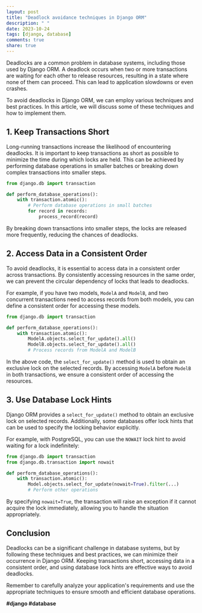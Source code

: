 ```yaml
---
layout: post
title: "Deadlock avoidance techniques in Django ORM"
description: " "
date: 2023-10-24
tags: [django, database]
comments: true
share: true
---
```


Deadlocks are a common problem in database systems, including those used by Django ORM. A deadlock occurs when two or more transactions are waiting for each other to release resources, resulting in a state where none of them can proceed. This can lead to application slowdowns or even crashes.

To avoid deadlocks in Django ORM, we can employ various techniques and best practices. In this article, we will discuss some of these techniques and how to implement them.

## 1. Keep Transactions Short

Long-running transactions increase the likelihood of encountering deadlocks. It is important to keep transactions as short as possible to minimize the time during which locks are held. This can be achieved by performing database operations in smaller batches or breaking down complex transactions into smaller steps.

```python
from django.db import transaction

def perform_database_operations():
    with transaction.atomic():
        # Perform database operations in small batches
        for record in records:
            process_record(record)
```

By breaking down transactions into smaller steps, the locks are released more frequently, reducing the chances of deadlocks.

## 2. Access Data in a Consistent Order

To avoid deadlocks, it is essential to access data in a consistent order across transactions. By consistently accessing resources in the same order, we can prevent the circular dependency of locks that leads to deadlocks.

For example, if you have two models, `ModelA` and `ModelB`, and two concurrent transactions need to access records from both models, you can define a consistent order for accessing these models.

```python
from django.db import transaction

def perform_database_operations():
    with transaction.atomic():
        ModelA.objects.select_for_update().all()
        ModelB.objects.select_for_update().all()
        # Process records from ModelA and ModelB
```

In the above code, the `select_for_update()` method is used to obtain an exclusive lock on the selected records. By accessing `ModelA` before `ModelB` in both transactions, we ensure a consistent order of accessing the resources.

## 3. Use Database Lock Hints

Django ORM provides a `select_for_update()` method to obtain an exclusive lock on selected records. Additionally, some databases offer lock hints that can be used to specify the locking behavior explicitly.

For example, with PostgreSQL, you can use the `NOWAIT` lock hint to avoid waiting for a lock indefinitely:

```python
from django.db import transaction
from django.db.transaction import nowait

def perform_database_operations():
    with transaction.atomic():
        Model.objects.select_for_update(nowait=True).filter(...)
        # Perform other operations
```

By specifying `nowait=True`, the transaction will raise an exception if it cannot acquire the lock immediately, allowing you to handle the situation appropriately.

## Conclusion

Deadlocks can be a significant challenge in database systems, but by following these techniques and best practices, we can minimize their occurrence in Django ORM. Keeping transactions short, accessing data in a consistent order, and using database lock hints are effective ways to avoid deadlocks.

Remember to carefully analyze your application's requirements and use the appropriate techniques to ensure smooth and efficient database operations.

**#django #database**